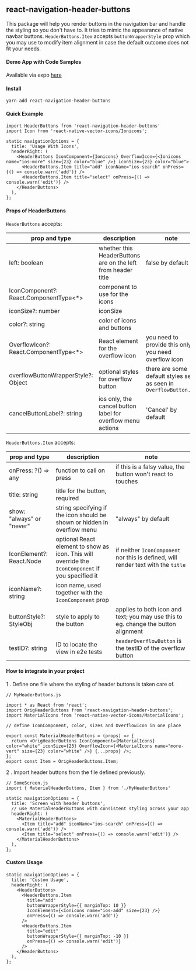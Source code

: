 ## react-navigation-header-buttons

This package will help you render buttons in the navigation bar and handle the styling so you don't have to. It tries to mimic the appearance of native navbar buttons. `HeaderButtons.Item` accepts `buttonWrapperStyle` prop which you may use to modify item alignment in case the default outcome does not fit your needs.

#### Demo App with Code Samples

Available via expo [here](https://expo.io/@vonovak/navbar-buttons-demo)

#### Install

`yarn add react-navigation-header-buttons`

#### Quick Example

```
import HeaderButtons from 'react-navigation-header-buttons'
import Icon from 'react-native-vector-icons/Ionicons';

static navigationOptions = {
  title: 'Usage With Icons',
  headerRight: (
    <HeaderButtons IconComponent={Ionicons} OverflowIcon={<Ionicons name="ios-more" size={23} color="blue" />} iconSize={23} color="blue">
      <HeaderButtons.Item title="add" iconName="ios-search" onPress={() => console.warn('add')} />
      <HeaderButtons.Item title="select" onPress={() => console.warn('edit')} />
    </HeaderButtons>
  ),
};
```

#### Props of HeaderButtons

`HeaderButtons` accepts:

| prop and type                           | description                                                  | note                                                              |
| --------------------------------------- | ------------------------------------------------------------ | ----------------------------------------------------------------- |
| left: boolean                           | whether this HeaderButtons are on the left from header title | false by default                                                  |
| IconComponent?: React.ComponentType<\*> | component to use for the icons                               |                                                                   |
| iconSize?: number                       | iconSize                                                     |                                                                   |
| color?: string                          | color of icons and buttons                                   |                                                                   |
| OverflowIcon?: React.ComponentType<\*>  | React element for the overflow icon                          | you need to provide this only if you need overflow icon           |
| overflowButtonWrapperStyle?: Object     | optional styles for overflow button                          | there are some default styles set, as seen in `OverflowButton.js` |
| cancelButtonLabel?: string              | ios only, the cancel button label for overflow menu actions  | 'Cancel' by default                                               |

`HeaderButtons.Item` accepts:

| prop and type             | description                                                                                        | note                                                                               |
| ------------------------- | -------------------------------------------------------------------------------------------------- | ---------------------------------------------------------------------------------- |
| onPress: ?() => any       | function to call on press                                                                          | if this is a falsy value, the button won't react to touches                        |
| title: string             | title for the button, required                                                                     |                                                                                    |
| show: "always" or "never" | string specifying if the icon should be shown or hidden in overflow menu                           | "always" by default                                                                |
| IconElement?: React.Node  | optional React element to show as icon. This will override the `IconComponent` if you specified it | if neither `IconComponent` nor this is defined, will render text with the `title`  |
| iconName?: string         | icon name, used together with the `IconComponent` prop                                             |                                                                                    |
| buttonStyle?: StyleObj    | style to apply to the button                                                                       | applies to both icon and text; you may use this to eg. change the button alignment |
| testID?: string           | ID to locate the view in e2e tests                                                                 | `headerOverflowButton` is the testID of the overflow button                        |

#### How to integrate in your project

1 . Define one file where the styling of header buttons is taken care of.

```
// MyHeaderButtons.js

import * as React from 'react';
import OrigHeaderButtons from 'react-navigation-header-buttons';
import MaterialIcons from 'react-native-vector-icons/MaterialIcons';

// define IconComponent, color, sizes and OverflowIcon in one place

export const MaterialHeaderButtons = (props) => {
  return <OrigHeaderButtons IconComponent={MaterialIcons} color="white" iconSize={23} OverflowIcon={<MaterialIcons name="more-vert" size={23} color="white" />} {...props} />;
};
export const Item = OrigHeaderButtons.Item;
```

2 . Import header buttons from the file defined previously.

```
// SomeScreen.js
import { MaterialHeaderButtons, Item } from './MyHeaderButtons'

static navigationOptions = {
  title: 'Screen with header buttons',
  // use MaterialHeaderButtons with consistent styling across your app
  headerRight: (
    <MaterialHeaderButtons>
      <Item title="add" iconName="ios-search" onPress={() => console.warn('add')} />
      <Item title="select" onPress={() => console.warn('edit')} />
    </MaterialHeaderButtons>
  ),
};
```

#### Custom Usage

```
static navigationOptions = {
  title: 'Custom Usage',
  headerRight: (
    <HeaderButtons>
      <HeaderButtons.Item
        title="add"
        buttonWrapperStyle={{ marginTop: 10 }}
        IconElement={<Ionicons name="ios-add" size={23} />}
        onPress={() => console.warn('add')}
      />
      <HeaderButtons.Item
        title="edit"
        buttonWrapperStyle={{ marginTop: -10 }}
        onPress={() => console.warn('edit')}
      />
    </HeaderButtons>
  ),
};
```
